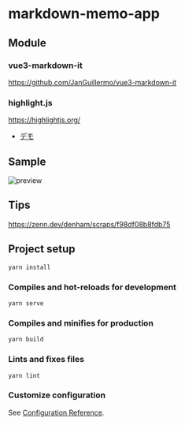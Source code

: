 # markdown-memo-app
## Module
### vue3-markdown-it
https://github.com/JanGuillermo/vue3-markdown-it

### highlight.js
https://highlightjs.org/  
- [デモ](https://highlightjs.org/static/demo/)

## Sample
![preview](https://github.com/yud0uhu/vue3-electron-app/blob/main/markdown-editor.png)

## Tips
https://zenn.dev/denham/scraps/f98df08b8fdb75

## Project setup
```
yarn install
```

### Compiles and hot-reloads for development
```
yarn serve
```

### Compiles and minifies for production
```
yarn build
```

### Lints and fixes files
```
yarn lint
```

### Customize configuration
See [Configuration Reference](https://cli.vuejs.org/config/).
